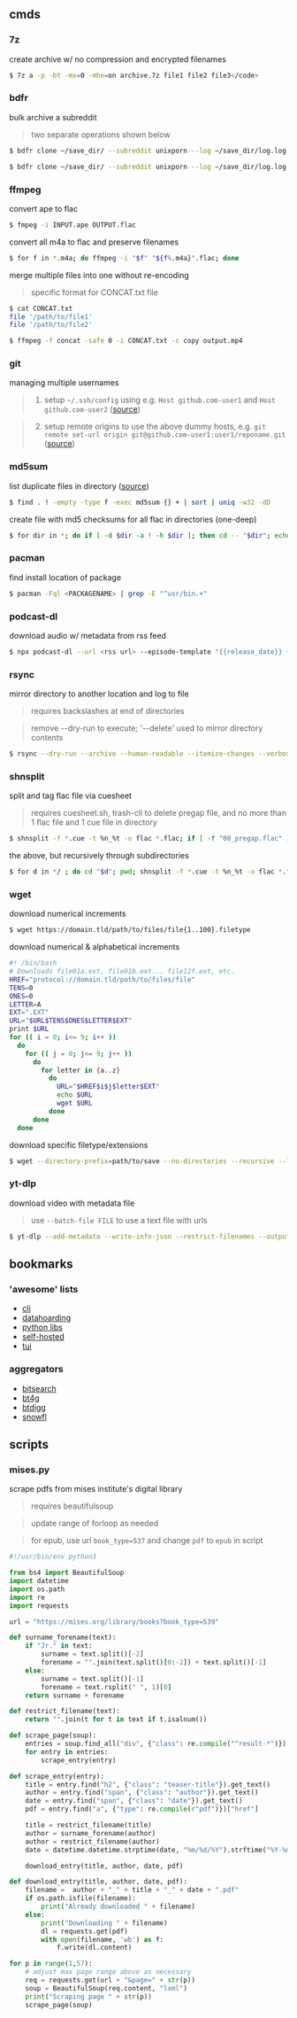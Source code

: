 ## cmds

### 7z

create archive w/ no compression and encrypted filenames

```bash
$ 7z a -p -bt -mx=0 -mhe=on archive.7z file1 file2 file3</code>
````

### bdfr

bulk archive a subreddit

> two separate operations shown below

```bash
$ bdfr clone ~/save_dir/ --subreddit unixporn --log ~/save_dir/log.log --sort top --time all --make-hard-links --file-scheme "{DATE}_{POSTID}_{UPVOTES}"

$ bdfr clone ~/save_dir/ --subreddit unixporn --log ~/save_dir/log.log --make-hard-links --folder-scheme "{DATE}_{TITLE}_{POSTID}_{UPVOTES}" --file-scheme "{UPVOTES}_{DATE}_{REDDITOR}_{POSTID}
```

### ffmpeg

convert ape to flac

```bash
$ fmpeg -i INPUT.ape OUTPUT.flac
```

convert all m4a to flac and preserve filenames

```bash
$ for f in *.m4a; do ffmpeg -i "$f" "${f%.m4a}".flac; done
```

merge multiple files into one without re-encoding

> specific format for CONCAT.txt file

```bash
$ cat CONCAT.txt
file '/path/to/file1'
file '/path/to/file2'

$ ffmpeg -f concat -safe 0 -i CONCAT.txt -c copy output.mp4
```

### git

managing multiple usernames

> 1. setup ```~/.ssh/config```  using e.g. ```Host github.com-user1``` and ```Host github.com-user2``` ([source](https://www.howtogeek.com/devops/how-to-fix-git-using-the-wrong-ssh-key-account/))

> 2. setup remote origins to use the above dummy hosts, e.g. ```git remote set-url origin git@github.com-user1:user1/reponame.git``` ([source](https://stackoverflow.com/questions/2432764/how-do-i-change-the-uri-url-for-a-remote-git-repository))

### md5sum
list duplicate files in directory ([source](https://unix.stackexchange.com/questions/277697/whats-the-quickest-way-to-find-duplicated-files/277707#277707))

```bash
$ find . ! -empty -type f -exec md5sum {} + | sort | uniq -w32 -dD
```

create file with md5 checksums for all flac in directories (one-deep)

```bash
$ for dir in *; do if [ -d $dir -a ! -h $dir ]; then cd -- "$dir"; echo "Generating md5sum for '$dir'"; md5sum *.flac > checksum.md5; cd .. ; fi; done;
```

### pacman

find install location of package

```bash
$ pacman -Fql <PACKAGENAME> | grep -E "^usr/bin.+"
```

### podcast-dl

download audio w/ metadata from rss feed

```bash
$ npx podcast-dl --url <rss url> --episode-template "{{release_date}} {{title}}" --archive archive.archive --include-meta --include-episode-meta --out-dir "."
```

### rsync

mirror directory to another location and log to file

> requires backslashes at end of directories

> remove --dry-run to execute; '--delete' used to mirror directory contents

```bash
$ rsync --dry-run --archive --human-readable --itemize-changes --verbose --exclude="lost+found" --delete FILES_TO_COPY/ WHERE_TO_COPY_TO/ | tee ~/DATE_rsync.log
```

### shnsplit

split and tag flac file via cuesheet

> requires cuesheet.sh, trash-cli to delete pregap file, and no more than 1 flac file and 1 cue file in directory

```bash
$ shnsplit -f *.cue -t %n_%t -o flac *.flac; if [ -f "00_pregap.flac" ]; then trash 00_pregap.flac; fi; cuetag.sh *.cue [0-9]*.flac
```

the above, but recursively through subdirectories

```bash
$ for d in */ ; do cd "$d"; pwd; shnsplit -f *.cue -t %n_%t -o flac *.flac; if [ -f "00_pregap.flac" ]; then trash 00_pregap.flac; fi; cuetag.sh *.cue [0-9]*.flac; cd ..; done
```

### wget

download numerical increments

```bash
$ wget https://domain.tld/path/to/files/file{1..100}.filetype
```

download numerical & alphabetical increments

```bash
#! /bin/bash
# Downloads file01a.ext, file01b.ext... file12f.ext, etc.
HREF="protocol://domain.tld/path/to/files/file"
TENS=0
ONES=0
LETTER=A
EXT=".EXT"
URL="$URL$TENS$ONES$LETTER$EXT"
print $URL
for (( i = 0; i<= 9; i++ ))
  do
    for (( j = 0; j<= 9; j++ ))
      do
        for letter in {a..z}
          do
            URL="$HREF$i$j$letter$EXT"
            echo $URL
            wget $URL
          done
      done
  done
```

download specific filetype/extensions

```bash
$ wget --directory-prefix=path/to/save --no-directories --recursive --level=1 --span-hosts --domains=https://domain.tld --accept ext1,ext2,ext3 https://domain.tld/path/to/files
```

### yt-dlp

download video with metadata file

> use ```--batch-file FILE``` to use a text file with urls

```bash
$ yt-dlp --add-metadata --write-info-json --restrict-filenames --output "%(title)s_%(upload_date)s_%(id)s.%(ext)s" http://video.url/id
```

## bookmarks

### 'awesome' lists

* [cli](https://github.com/agarrharr/awesome-cli-apps)
* [datahoarding](https://github.com/simon987/awesome-datahoarding)
* [python libs](https://github.com/vinta/awesome-python)
* [self-hosted](https://github.com/awesome-selfhosted/awesome-selfhosted)
* [tui](https://github.com/rothgar/awesome-tuis)

### aggregators

* [bitsearch](https://bitsearch.to)
* [bt4g](https://bt4gprx.com)
* [btdigg](https://btdig.com)
* [snowfl](https://snowfl.com)

## scripts

### mises.py

scrape pdfs from mises institute's digital library

> requires beautifulsoup

> update range of forloop as needed

> for epub, use url ```book_type=537``` and change ```pdf``` to ```epub``` in script

```python
#!/usr/bin/env python3

from bs4 import BeautifulSoup
import datetime
import os.path
import re
import requests

url = "https://mises.org/library/books?book_type=539"

def surname_forename(text):
    if "Jr." in text:
        surname = text.split()[-2]
        forename = "".join(text.split()[0:-2]) + text.split()[-1]
    else:
        surname = text.split()[-1]
        forename = text.rsplit(" ", 1)[0]
    return surname + forename

def restrict_filename(text):
    return "".join(t for t in text if t.isalnum())

def scrape_page(soup):
    entries = soup.find_all("div", {"class": re.compile("^result-*")})
    for entry in entries:
        scrape_entry(entry)

def scrape_entry(entry):
    title = entry.find("h2", {"class": "teaser-title"}).get_text()
    author = entry.find("span", {"class": "author"}).get_text()
    date = entry.find("span", {"class": "date"}).get_text()
    pdf = entry.find("a", {"type": re.compile(r"pdf")})["href"]

    title = restrict_filename(title)
    author = surname_forename(author)
    author = restrict_filename(author)
    date = datetime.datetime.strptime(date, "%m/%d/%Y").strftime("%Y-%m-%d")

    download_entry(title, author, date, pdf)

def download_entry(title, author, date, pdf):
    filename =  author + "_" + title + "_" + date + ".pdf"
    if os.path.isfile(filename):
        print("Already downloaded " + filename)
    else:
        print("Downloading " + filename)
        dl = requests.get(pdf)
        with open(filename, 'wb') as f:
            f.write(dl.content)

for p in range(1,57):
    # adjust max page range above as necessary
    req = requests.get(url + "&page=" + str(p))
    soup = BeautifulSoup(req.content, "lxml")
    print("Scraping page " + str(p))
    scrape_page(soup)
```
